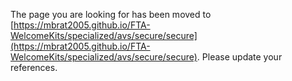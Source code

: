 The page you are looking for has been moved to [https://mbrat2005.github.io/FTA-WelcomeKits/specialized/avs/secure/secure](https://mbrat2005.github.io/FTA-WelcomeKits/specialized/avs/secure/secure). Please update your references.
